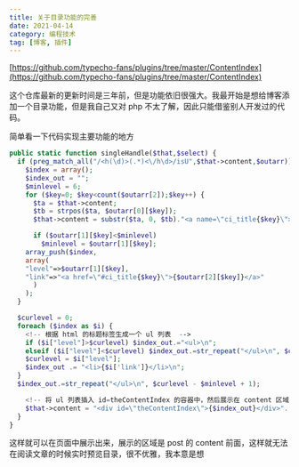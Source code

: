 ```yaml
---
title: 关于目录功能的完善
date: 2021-04-14
category: 编程技术
tag: [博客, 插件]
---
```


[https://github.com/typecho-fans/plugins/tree/master/ContentIndex](https://github.com/typecho-fans/plugins/tree/master/ContentIndex)

这个仓库最新的更新时间是三年前，但是功能依旧很强大。我最开始是想给博客添加一个目录功能，但是我自己又对 php 不太了解，因此只能借鉴别人开发过的代码。

简单看一下代码实现主要功能的地方
```php
public static function singleHandle($that,$select) {
  if (preg_match_all("/<h(\d)>(.*)<\/h\d>/isU",$that->content,$outarr)) {
    $index = array();
    $index_out = "";
    $minlevel = 6;
    for ($key=0; $key<count($outarr[2]);$key++) {
      $ta = $that->content;
      $tb = strpos($ta, $outarr[0][$key]);
      $that->content = substr($ta, 0, $tb)."<a name=\"ci_title{$key}\"></a>".substr($ta, $tb);

      if ($outarr[1][$key]<$minlevel) 
        $minlevel = $outarr[1][$key];
 	array_push($index,
	array(
	"level"=>$outarr[1][$key],
	"link"=>"<a href=\"#ci_title{$key}\">{$outarr[2][$key]}</a>"
      )
    );
  }

  $curlevel = 0;
  foreach ($index as $i) {
    <!-- 根据 html 的标题标签生成一个 ul 列表  -->
    if ($i["level"]>$curlevel) $index_out.="<ul>\n";
    elseif ($i["level"]<$curlevel) $index_out.=str_repeat("</ul>\n", $curlevel-$i["level"]);
    $curlevel = $i["level"];
    $index_out .= "<li>{$i['link']}</li>\n";
  }
  $index_out.=str_repeat("</ul>\n", $curlevel - $minlevel + 1);

    <!-- 将 ul 列表插入 id=theContentIndex 的容器中，然后展示在 content 区域 -->
    $that->content = "<div id=\"theContentIndex\">{$index_out}</div>". $that->content;
  }
}
```

这样就可以在页面中展示出来，展示的区域是 post 的 content 前面，这样就无法在阅读文章的时候实时预览目录，很不优雅，我本意是想
